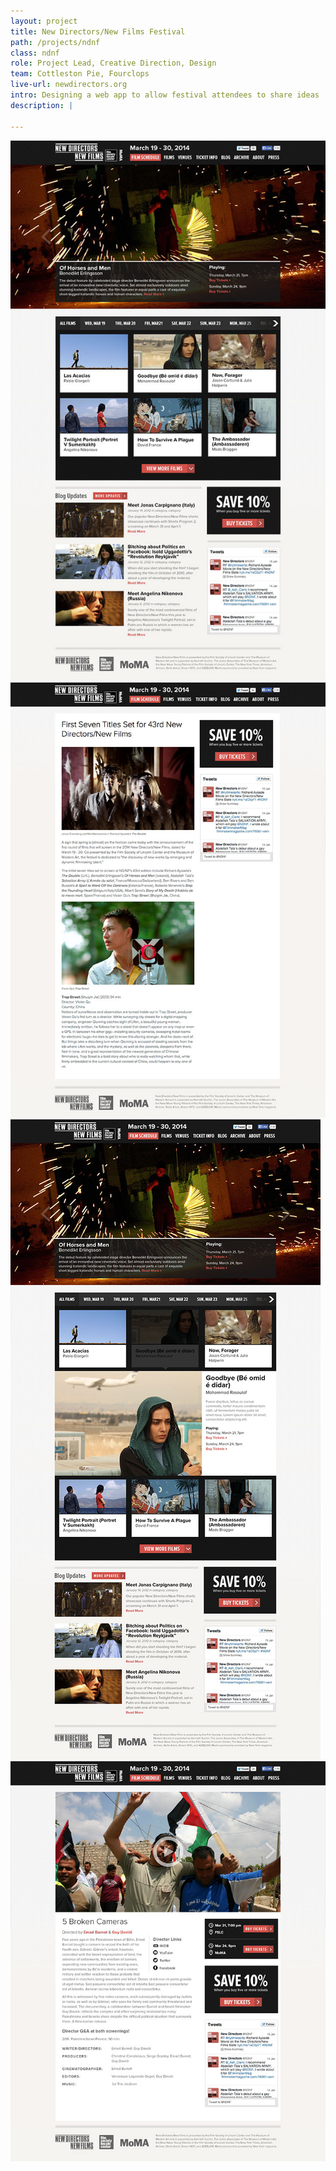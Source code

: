 ```yaml
---
layout: project
title: New Directors/New Films Festival
path: /projects/ndnf
class: ndnf
role: Project Lead, Creative Direction, Design
team: Cottleston Pie, Fourclops
live-url: newdirectors.org
intro: Designing a web app to allow festival attendees to share ideas
description: |
  
---
```


<section class="project-description">
	<div class="hero">	
		<div class="container">
			<div class="project-example ipad">
				<div class="screen-wrap">
					<img src="/img/projects/ndnf/ndnf-home.jpg" alt="" />
				</div>
			</div>
			<!-- <div class="project-example iphone">
				<div class="screen-wrap">
					<img src="/img/projects/the-feast/the-feast-mobile.jpg" alt="" />
				</div>
			</div>
		</div> -->
	</div>
	</div>
</section>
<section class="project-expanded tri-screen">
	<div class="container">
		<div class="screen screen-1">
			<img src="/img/projects/ndnf/ndnf-blog.jpg" alt="New Directors/New Films film page" />
		</div>
		<div class="screen screen-2">
			<img src="/img/projects/ndnf/ndnf-home-expanded.jpg" alt="New Directors/New Films homepage" />
		</div>
		<div class="screen screen-3">
			<img src="/img/projects/ndnf/ndnf-film.jpg" alt="New Directors/New Films blog page" />
		</div>
	</div>
</section>